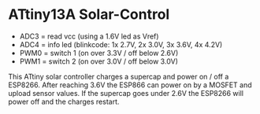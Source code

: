 # ATtiny13A Solar-Control

* ADC3 = read vcc (using a 1.6V led as Vref)
* ADC4 = info led (blinkcode: 1x 2.7V, 2x 3.0V, 3x 3.6V, 4x 4.2V)
* PWM0 = switch 1 (on over 3.3V / off below 2.6V)
* PWM1 = switch 2 (on over 3.0V / off below 3.0V)

This ATtiny solar controller charges a supercap and power on / off a ESP8266. 
After reaching 3.6V the ESP866 can power on by a MOSFET and upload sensor values.
If the supercap goes under 2.6V the ESP8266 will power off and the charges restart. 
